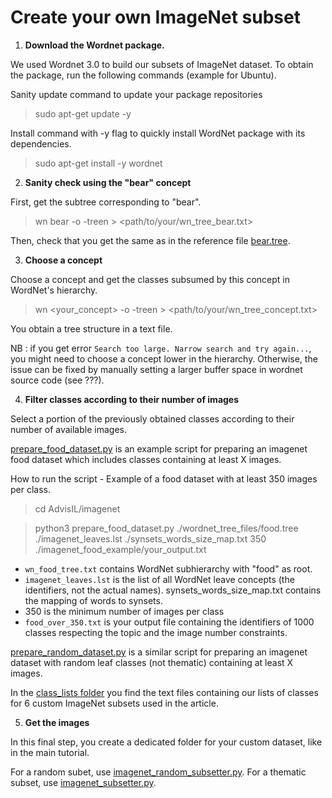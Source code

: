 # Create your own ImageNet subset


1. __Download the Wordnet package.__

We used Wordnet 3.0 to build our subsets of ImageNet dataset. To obtain the package, run the following commands (example for Ubuntu).

Sanity update command to update your package repositories
> sudo apt-get update -y

Install command with -y flag to quickly install WordNet package with its dependencies. 
> sudo apt-get install -y wordnet 


2. __Sanity check using the "bear" concept__ 

First, get the subtree corresponding to "bear". 

> wn bear -o -treen > <path/to/your/wn_tree_bear.txt>

Then, check that you get the same as in the reference file [bear.tree](AdvisIL/imagenet/wordnet_tree_files/bear.tree). 


3. __Choose a concept__ 

Choose a concept and get the classes subsumed by this concept in WordNet's hierarchy.

> wn <your_concept> -o -treen > <path/to/your/wn_tree_concept.txt>

You obtain a tree structure in a text file.

NB : if you get error `Search too large. Narrow search and try again...`, you might need to choose a concept lower in the hierarchy. Otherwise, the issue can be fixed by manually setting a larger buffer space in wordnet source code (see ???).


4. __Filter classes according to their number of images__ 

Select a portion of the previously obtained classes according to their number of available images.

[prepare_food_dataset.py](./prepare_food_dataset.py) is an example script for preparing an imagenet food dataset which includes classes containing at least X images.

How to run the script - Example of a food dataset with at least 350 images per class.

> cd AdvisIL/imagenet

> python3 prepare_food_dataset.py ./wordnet_tree_files/food.tree ./imagenet_leaves.lst ./synsets_words_size_map.txt 350 ./imagenet_food_example/your_output.txt

* `wn_food_tree.txt` contains WordNet subhierarchy with "food" as root.
* `imagenet_leaves.lst` is the list of all WordNet leave concepts (the identifiers, not the actual names).
synsets_words_size_map.txt contains the mapping of words to synsets.
* 350 is the minimum number of images per class
* `food_over_350.txt` is your output file containing the identifiers of 1000 classes respecting the topic and the image number constraints. 

[prepare_random_dataset.py](./prepare_random_dataset.py) is a similar script for preparing an imagenet dataset with random leaf classes (not thematic) containing at least X images.

In the [class_lists folder](./class_lists/) you find the text files containing our lists of classes for 6 custom ImageNet subsets used in the article.


5. __Get the images__

In this final step, you create a dedicated folder for your custom dataset, like in the main tutorial.

For a random subet, use [imagenet_random_subsetter.py](AdvisIL/imagenet/build_datasets/imagenet_random_subsetter.py). For a thematic subset, use [imagenet_subsetter.py](AdvisIL/imagenet/build_datasets/imagenet_subsetter.py).
